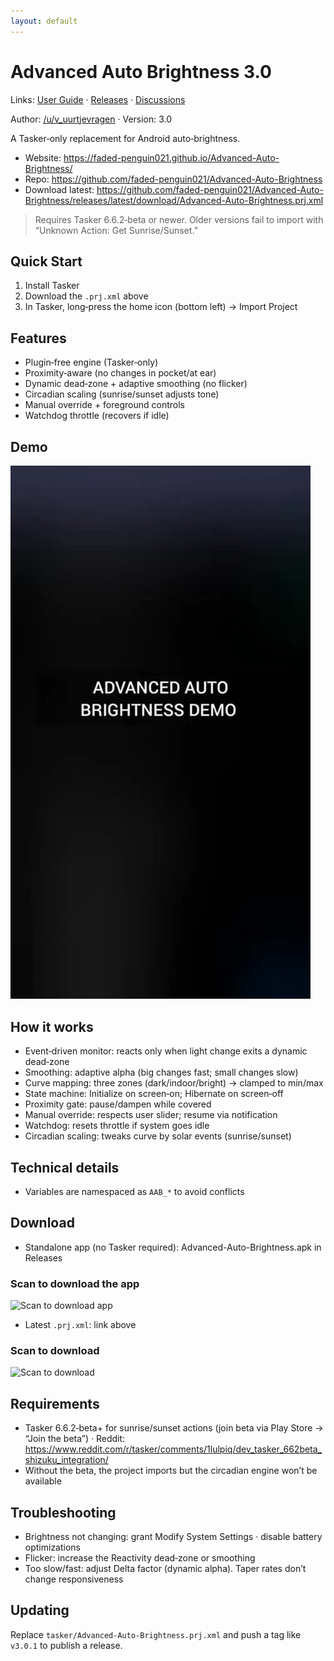 ```yaml
---
layout: default
---
```


# Advanced Auto Brightness 3.0

Links: [User Guide](./user-guide.html) · [Releases](https://github.com/faded-penguin021/Advanced-Auto-Brightness/releases) · [Discussions](https://github.com/faded-penguin021/Advanced-Auto-Brightness/discussions)

Author: [/u/v_uurtjevragen](https://www.reddit.com/user/v_uurtjevragen) · Version: 3.0

A Tasker‑only replacement for Android auto‑brightness.

- Website: https://faded-penguin021.github.io/Advanced-Auto-Brightness/
- Repo: https://github.com/faded-penguin021/Advanced-Auto-Brightness
- Download latest: https://github.com/faded-penguin021/Advanced-Auto-Brightness/releases/latest/download/Advanced-Auto-Brightness.prj.xml

> Requires Tasker 6.6.2‑beta or newer. Older versions fail to import with “Unknown Action: Get Sunrise/Sunset.”

## Quick Start
1. Install Tasker
2. Download the `.prj.xml` above
3. In Tasker, long‑press the home icon (bottom left) → Import Project

## Features
- Plugin‑free engine (Tasker‑only)
- Proximity‑aware (no changes in pocket/at ear)
- Dynamic dead‑zone + adaptive smoothing (no flicker)
- Circadian scaling (sunrise/sunset adjusts tone)
- Manual override + foreground controls
- Watchdog throttle (recovers if idle)

## Demo
<a href="https://imgur.com/LaTv3iX"><img src="assets/demo_thumb.jpg" alt="Watch the video" width="480" style="max-width:100%; height:auto;"></a>

## How it works
- Event‑driven monitor: reacts only when light change exits a dynamic dead‑zone
- Smoothing: adaptive alpha (big changes fast; small changes slow)
- Curve mapping: three zones (dark/indoor/bright) → clamped to min/max
- State machine: Initialize on screen‑on; Hibernate on screen‑off
- Proximity gate: pause/dampen while covered
- Manual override: respects user slider; resume via notification
- Watchdog: resets throttle if system goes idle
- Circadian scaling: tweaks curve by solar events (sunrise/sunset)

## Technical details
- Variables are namespaced as `AAB_*` to avoid conflicts

## Download
- Standalone app (no Tasker required): Advanced-Auto-Brightness.apk in Releases

### Scan to download the app
![Scan to download app](https://api.qrserver.com/v1/create-qr-code/?size=240x240&data=https%3A%2F%2Fgithub.com%2Ffaded-penguin021%2FAdvanced-Auto-Brightness%2Freleases%2Flatest%2Fdownload%2FAdvanced-Auto-Brightness.apk)
- Latest `.prj.xml`: link above

### Scan to download
![Scan to download](https://api.qrserver.com/v1/create-qr-code/?size=240x240&data=https%3A%2F%2Fgithub.com%2Ffaded-penguin021%2FAdvanced-Auto-Brightness%2Freleases%2Flatest%2Fdownload%2FAdvanced-Auto-Brightness.prj.xml)

## Requirements
- Tasker 6.6.2‑beta+ for sunrise/sunset actions (join beta via Play Store → “Join the beta”) · Reddit: https://www.reddit.com/r/tasker/comments/1lulpiq/dev_tasker_662beta_shizuku_integration/
- Without the beta, the project imports but the circadian engine won’t be available

## Troubleshooting
- Brightness not changing: grant Modify System Settings · disable battery optimizations
- Flicker: increase the Reactivity dead‑zone or smoothing
- Too slow/fast: adjust Delta factor (dynamic alpha). Taper rates don’t change responsiveness

## Updating
Replace `tasker/Advanced-Auto-Brightness.prj.xml` and push a tag like `v3.0.1` to publish a release.
